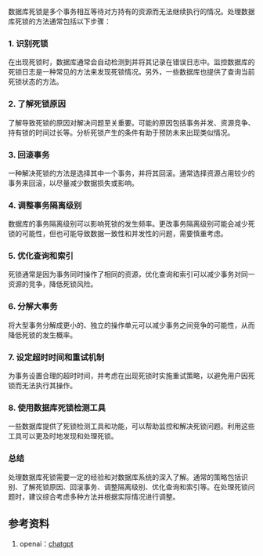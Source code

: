 数据库死锁是多个事务相互等待对方持有的资源而无法继续执行的情况。处理数据库死锁的方法通常包括以下步骤：

### 1. 识别死锁
在出现死锁时，数据库通常会自动检测到并将其记录在错误日志中。监控数据库的死锁日志是一种常见的方法来发现死锁情况。另外，一些数据库也提供了查询当前死锁状态的方法。

### 2. 了解死锁原因
了解导致死锁的原因对解决问题至关重要。可能的原因包括事务并发、资源竞争、持有锁的时间过长等。分析死锁产生的条件有助于预防未来出现类似情况。

### 3. 回滚事务
一种解决死锁的方法是选择其中一个事务，并将其回滚。通常选择资源占用较少的事务来回滚，以尽量减少数据损失或影响。

### 4. 调整事务隔离级别
数据库的事务隔离级别可以影响死锁的发生频率。更改事务隔离级别可能会减少死锁的可能性，但也可能导致数据一致性和并发性的问题，需要慎重考虑。

### 5. 优化查询和索引
死锁通常是因为事务同时操作了相同的资源，优化查询和索引可以减少事务对同一资源的竞争，降低死锁风险。

### 6. 分解大事务
将大型事务分解成更小的、独立的操作单元可以减少事务之间竞争的可能性，从而降低死锁的发生概率。

### 7. 设定超时时间和重试机制
为事务设置合理的超时时间，并考虑在出现死锁时实施重试策略，以避免用户因死锁而无法执行其操作。

### 8. 使用数据库死锁检测工具
一些数据库提供了死锁检测工具和功能，可以帮助监控和解决死锁问题。利用这些工具可以更及时地发现和处理死锁。

### 总结
处理数据库死锁需要一定的经验和对数据库系统的深入了解。通常的策略包括识别、了解死锁原因、回滚事务、调整隔离级别、优化查询和索引等。在处理死锁问题时，建议综合考虑多种方法并根据实际情况进行调整。

## 参考资料
1. openai：[chatgpt](https://chat.openai.com/)